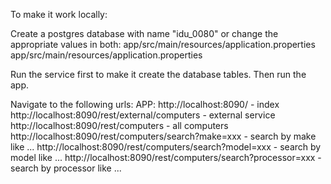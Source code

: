 To make it work locally:

Create a postgres database with name "idu_0080" or change the appropriate values in both:
app/src/main/resources/application.properties
app/src/main/resources/application.properties

Run the service first to make it create the database tables.
Then run the app.

Navigate to the following urls:
APP:
http://localhost:8090/ - index
http://localhost:8090/rest/external/computers - external service
http://localhost:8090/rest/computers - all computers
http://localhost:8090/rest/computers/search?make=xxx - search by make like ...
http://localhost:8090/rest/computers/search?model=xxx - search by model like ...
http://localhost:8090/rest/computers/search?processor=xxx - search by processor like ...